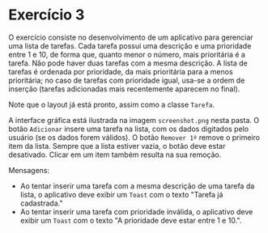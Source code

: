 # Exercício 3

O exercício consiste no desenvolvimento de um aplicativo para gerenciar uma lista de tarefas. Cada tarefa possui uma descrição e uma prioridade entre 1 e 10, de forma que, quanto menor o número, mais prioritária é a tarefa. Não pode haver duas tarefas com a mesma descrição. A lista de tarefas é ordenada por prioridade, da mais prioritária para a menos prioritária; no caso de tarefas com prioridade igual, usa-se a ordem de inserção (tarefas adicionadas mais recentemente aparecem no final).

Note que o layout já está pronto, assim como a classe `Tarefa`.

A interface gráfica está ilustrada na imagem `screenshot.png` nesta pasta. O botão `Adicionar` insere uma tarefa na lista, com os dados digitados pelo usuário (se os dados forem válidos). O botão `Remover 1º` remove o primeiro item da lista. Sempre que a lista estiver vazia, o botão deve estar desativado. Clicar em um item também resulta na sua remoção.

Mensagens:

- Ao tentar inserir uma tarefa com a mesma descrição de uma tarefa da lista, o aplicativo deve exibir um `Toast` com o texto "Tarefa já cadastrada."
- Ao tentar inserir uma tarefa com prioridade inválida, o aplicativo deve exibir um `Toast` com o texto "A prioridade deve estar entre 1 e 10.".
